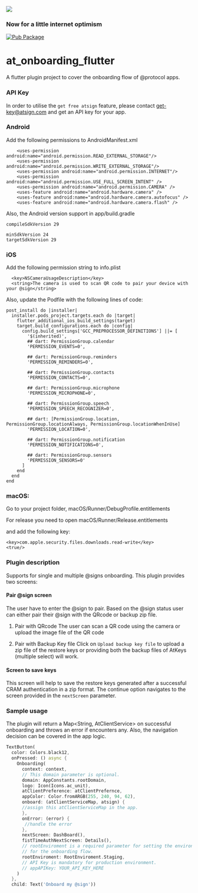 <img src="https://atsign.dev/assets/img/@developersmall.png?sanitize=true">

### Now for a little internet optimism

[![Pub Package](https://img.shields.io/pub/v/at_onboarding_flutter)](https://pub.dev/packages/at_onboarding_flutter)

# at_onboarding_flutter

A flutter plugin project to cover the onboarding flow of @protocol apps.


### API Key
In order to utilise the `get free atsign` feature, please contact <get-key@atsign.com> and get an API key for your app.

### Android
Add the following permissions to AndroidManifest.xml

```
    <uses-permission android:name="android.permission.READ_EXTERNAL_STORAGE"/>
    <uses-permission android:name="android.permission.WRITE_EXTERNAL_STORAGE"/>
    <uses-permission android:name="android.permission.INTERNET"/>
    <uses-permission android:name="android.permission.USE_FULL_SCREEN_INTENT" />
    <uses-permission android:name="android.permission.CAMERA" />
    <uses-feature android:name="android.hardware.camera" />
    <uses-feature android:name="android.hardware.camera.autofocus" />
    <uses-feature android:name="android.hardware.camera.flash" />
```

Also, the Android version support in app/build.gradle
```
compileSdkVersion 29

minSdkVersion 24
targetSdkVersion 29
```

### iOS
Add the following permission string to info.plist

```
  <key>NSCameraUsageDescription</key>
  <string>The camera is used to scan QR code to pair your device with your @sign</string>
```

Also, update the Podfile with the following lines of code:

```
post_install do |installer|
  installer.pods_project.targets.each do |target|
    flutter_additional_ios_build_settings(target)
    target.build_configurations.each do |config|
      config.build_settings['GCC_PREPROCESSOR_DEFINITIONS'] ||= [
        '$(inherited)',
        ## dart: PermissionGroup.calendar
        'PERMISSION_EVENTS=0',

        ## dart: PermissionGroup.reminders
        'PERMISSION_REMINDERS=0',

        ## dart: PermissionGroup.contacts
        'PERMISSION_CONTACTS=0',

        ## dart: PermissionGroup.microphone
        'PERMISSION_MICROPHONE=0',

        ## dart: PermissionGroup.speech
        'PERMISSION_SPEECH_RECOGNIZER=0',

        ## dart: [PermissionGroup.location, PermissionGroup.locationAlways, PermissionGroup.locationWhenInUse]
        'PERMISSION_LOCATION=0',

        ## dart: PermissionGroup.notification
        'PERMISSION_NOTIFICATIONS=0',

        ## dart: PermissionGroup.sensors
        'PERMISSION_SENSORS=0'
      ]
    end
  end
end
```

### macOS:
Go to your project folder, macOS/Runner/DebugProfile.entitlements

For release you need to open macOS/Runner/Release.entitlements

and add the following key:

```
<key>com.apple.security.files.downloads.read-write</key>
<true/>
```

### Plugin description
Supports for single and multiple @signs onboarding. This plugin provides two screens:

#### Pair @sign screen
The user have to enter the @sign to pair. Based on the @sign status user can either pair their @sign with the QRcode or backup zip file.

1. Pair with QRcode
The user can scan a QR code using the camera or upload the image file of the QR code

2. Pair with Backup Key file
Click on `Upload backup key file` to upload a zip file of the restore keys or providing both the backup files of AtKeys (multiple select) will work.

#### Screen to save keys
This screen will help to save the restore keys generated after a successful CRAM authentication in a zip format. The continue option navigates to the screen provided in the `nextScreen` parameter.

### Sample usage
The plugin will return a Map<String, AtClientService> on successful onboarding and throws an error if encounters any. Also, the navigation decision can be covered in the app logic.

```dart
TextButton(
  color: Colors.black12,
  onPressed: () async {
    Onboarding(
      context: context,
      // This domain parameter is optional.
      domain: AppConstants.rootDomain,
      logo: Icon(Icons.ac_unit),
      atClientPreference: atClientPrefernce,
      appColor: Color.fromARGB(255, 240, 94, 62),
      onboard: (atClientServiceMap, atsign) {
      //assign this atClientServiceMap in the app.
      },
      onError: (error) {
       //handle the error
      },
      nextScreen: DashBoard(),
      fistTimeAuthNextScreen: Details(),
      // rootEnviroment is a required parameter for setting the environment 
      // for the onboarding flow.
      rootEnviroment: RootEnviroment.Staging,
      // API Key is mandatory for production environment.
      // appAPIKey: YOUR_API_KEY_HERE
    )
  },
  child: Text('Onboard my @sign'))
```